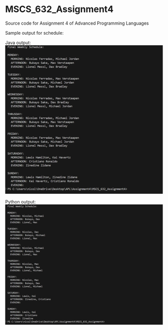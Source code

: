 # MSCS_632_Assignment4
Source code for Assignment 4 of Advanced Programming Languages

Sample output for schedule:

Java output:
![alt text](image.png)

Python output:
![alt text](image-1.png)

